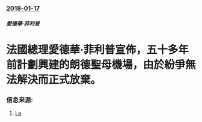 ### [2018-01-17](/zh/news/2018/01/17/index.md)

##### 愛德華·菲利普
# 法國總理愛德華·菲利普宣佈，五十多年前計劃興建的朗德聖母機場，由於紛爭無法解決而正式放棄。 




### 信息来源:

1. [Le](http://www.lefigaro.fr/conjoncture/2018/01/17/20002-20180117ARTFIG00234-notre-dame-des-landes-ce-que-prevoit-le-gouvernement-apres-l-abandon-du-projet.php)

